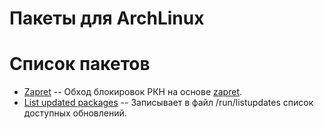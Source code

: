 # Пакеты для ArchLinux

# Список пакетов
- [Zapret](my-zapret-nfqws-git) -- Обход блокировок РКН на основе [zapret](https://github.com/bol-van/zapret).
- [List updated packages](list-updated-packages) -- Записывает в файл /run/listupdates список доступных обновлений.
